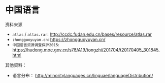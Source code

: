 # 中国语言

资料来源

- `atlas` / `altas.rar`: http://ccdc.fudan.edu.cn/bases/resource/atlas.rar
- `zhongguoyuyan.cn`: https://zhongguoyuyan.cn/
- `中国语言资源调查保护2015`: https://hudong.moe.gov.cn/s78/A19/tongzhi/201704/t20170405_301845.html

其他资料：

- 语言分布： http://minoritylanguages.cn/linguae/languageDistribution/
